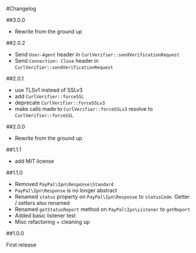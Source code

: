 #Changelog

##3.0.0

- Rewrite from the ground up

##2.0.2

- Send `User-Agent` header in `CurlVerifier::sendVerificationRequest`
- Send `Connection: Close` header in `CurlVerifier::sendVerificationRequest`

##2.0.1

- use TLSv1 instead of SSLv3
- add `CurlVerifier::forceSSL`
- deprecate `CurlVerifier::forceSSLv3`
- make calls made to `CurlVerifier::forceSSLv3` resolve to `CurlVerifier::forceSSL`

##2.0.0

- Rewrite from the ground up

##1.1.1

- add MIT license

##1.1.0

- Removed ``PayPal\Ipn\Response\Standard``
- ``PayPal\Ipn\Response`` is no longer abstract
- Renamed ``status`` property on ``PayPal\Ipn\Response`` to ``statusCode``. Getter / setters also renamed
- Renamed ``getStatusReport`` method on ``PayPal\Ipn\Listener`` to ``getReport``
- Added basic listener test
- Misc refactoring + cleaning up

##1.0.0

First release
